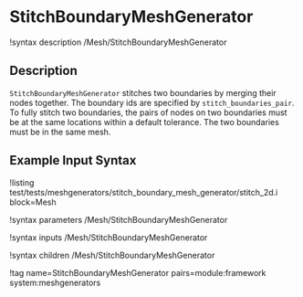 # StitchBoundaryMeshGenerator

!syntax description /Mesh/StitchBoundaryMeshGenerator

## Description

`StitchBoundaryMeshGenerator` stitches two boundaries by merging their nodes together. The boundary ids are specified by `stitch_boundaries_pair`. To fully stitch two boundaries, the pairs of nodes on two boundaries must be at the same locations within a default tolerance. The two boundaries must be in the same mesh.


## Example Input Syntax

!listing test/tests/meshgenerators/stitch_boundary_mesh_generator/stitch_2d.i block=Mesh

!syntax parameters /Mesh/StitchBoundaryMeshGenerator

!syntax inputs /Mesh/StitchBoundaryMeshGenerator

!syntax children /Mesh/StitchBoundaryMeshGenerator

!tag name=StitchBoundaryMeshGenerator pairs=module:framework system:meshgenerators
